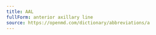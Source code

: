 ```yaml
---
title: AAL
fullForm: anterior axillary line
source: https://openmd.com/dictionary/abbreviations/a
---
```

